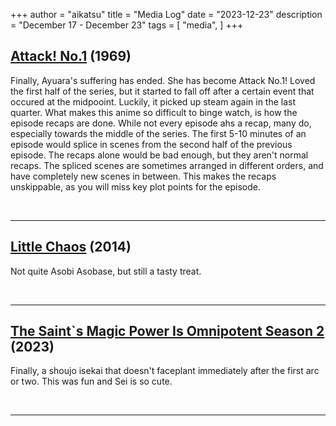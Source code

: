 +++
author = "aikatsu"
title = "Media Log"
date = "2023-12-23"
description = "December 17 - December 23"
tags = [
    "media",
]
+++

## [Attack! No.1](https://anidb.net/anime/757) (1969)
Finally, Ayuara's suffering has ended. She has become Attack No.1! Loved the first half of the series, but it started to fall off after a certain event that occured at the midpooint. Luckily, it picked up steam again in the last quarter. What makes this anime so difficult to binge watch, is how the episode recaps are done. While not every episode ahs a recap, many do, especially towards the middle of the series. The first 5-10 minutes of an episode would splice in scenes from the second half of the previous episode. The recaps alone would be bad enough, but they aren't normal recaps. The spliced scenes are sometimes arranged in different orders, and have completely new scenes in between. This makes the recaps unskippable, as you will miss key plot points for the episode.

<br>

---

## [Little Chaos](https://www.mangaupdates.com/series/9epxfks/little-chaos) (2014)
Not quite Asobi Asobase, but still a tasty treat.


<br>

---

## [The Saint`s Magic Power Is Omnipotent Season 2](https://anidb.net/anime/17246) (2023)

Finally, a shoujo isekai that doesn't faceplant immediately after the first arc or two. This was fun and Sei is so cute.

<br>

---

<br>







